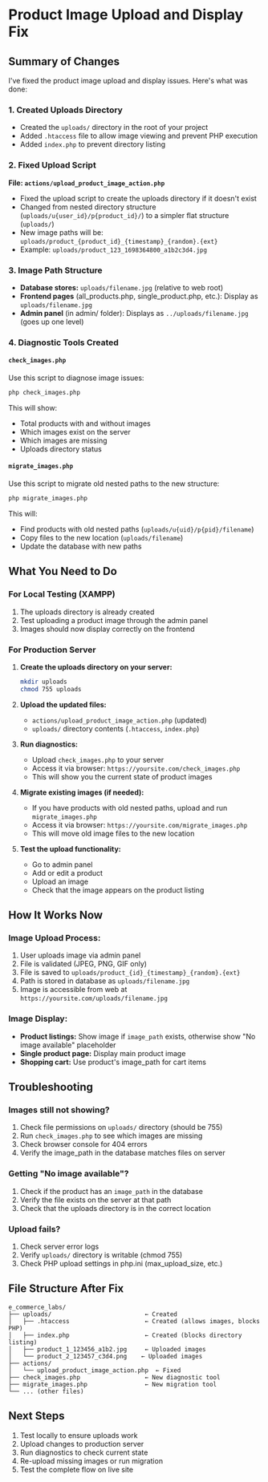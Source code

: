 # Product Image Upload and Display Fix

## Summary of Changes

I've fixed the product image upload and display issues. Here's what was done:

### 1. Created Uploads Directory
- Created the `uploads/` directory in the root of your project
- Added `.htaccess` file to allow image viewing and prevent PHP execution
- Added `index.php` to prevent directory listing

### 2. Fixed Upload Script
**File: `actions/upload_product_image_action.php`**
- Fixed the upload script to create the uploads directory if it doesn't exist
- Changed from nested directory structure (`uploads/u{user_id}/p{product_id}/`) to a simpler flat structure (`uploads/`)
- New image paths will be: `uploads/product_{product_id}_{timestamp}_{random}.{ext}`
- Example: `uploads/product_123_1698364800_a1b2c3d4.jpg`

### 3. Image Path Structure
- **Database stores:** `uploads/filename.jpg` (relative to web root)
- **Frontend pages** (all_products.php, single_product.php, etc.): Display as `uploads/filename.jpg`
- **Admin panel** (in admin/ folder): Displays as `../uploads/filename.jpg` (goes up one level)

### 4. Diagnostic Tools Created

#### `check_images.php`
Use this script to diagnose image issues:
```bash
php check_images.php
```
This will show:
- Total products with and without images
- Which images exist on the server
- Which images are missing
- Uploads directory status

#### `migrate_images.php`
Use this script to migrate old nested paths to the new structure:
```bash
php migrate_images.php
```
This will:
- Find products with old nested paths (`uploads/u{uid}/p{pid}/filename`)
- Copy files to the new location (`uploads/filename`)
- Update the database with new paths

## What You Need to Do

### For Local Testing (XAMPP)
1. The uploads directory is already created
2. Test uploading a product image through the admin panel
3. Images should now display correctly on the frontend

### For Production Server
1. **Create the uploads directory on your server:**
   ```bash
   mkdir uploads
   chmod 755 uploads
   ```

2. **Upload the updated files:**
   - `actions/upload_product_image_action.php` (updated)
   - `uploads/` directory contents (`.htaccess`, `index.php`)

3. **Run diagnostics:**
   - Upload `check_images.php` to your server
   - Access it via browser: `https://yoursite.com/check_images.php`
   - This will show you the current state of product images

4. **Migrate existing images (if needed):**
   - If you have products with old nested paths, upload and run `migrate_images.php`
   - Access it via browser: `https://yoursite.com/migrate_images.php`
   - This will move old image files to the new location

5. **Test the upload functionality:**
   - Go to admin panel
   - Add or edit a product
   - Upload an image
   - Check that the image appears on the product listing

## How It Works Now

### Image Upload Process:
1. User uploads image via admin panel
2. File is validated (JPEG, PNG, GIF only)
3. File is saved to `uploads/product_{id}_{timestamp}_{random}.{ext}`
4. Path is stored in database as `uploads/filename.jpg`
5. Image is accessible from web at `https://yoursite.com/uploads/filename.jpg`

### Image Display:
- **Product listings:** Show image if `image_path` exists, otherwise show "No image available" placeholder
- **Single product page:** Display main product image
- **Shopping cart:** Use product's image_path for cart items

## Troubleshooting

### Images still not showing?
1. Check file permissions on `uploads/` directory (should be 755)
2. Run `check_images.php` to see which images are missing
3. Check browser console for 404 errors
4. Verify the image_path in the database matches files on server

### Getting "No image available"?
1. Check if the product has an `image_path` in the database
2. Verify the file exists on the server at that path
3. Check that the uploads directory is in the correct location

### Upload fails?
1. Check server error logs
2. Verify `uploads/` directory is writable (chmod 755)
3. Check PHP upload settings in php.ini (max_upload_size, etc.)

## File Structure After Fix

```
e_commerce_labs/
├── uploads/                          ← Created
│   ├── .htaccess                     ← Created (allows images, blocks PHP)
│   ├── index.php                     ← Created (blocks directory listing)
│   ├── product_1_123456_a1b2.jpg     ← Uploaded images
│   └── product_2_123457_c3d4.png    ← Uploaded images
├── actions/
│   └── upload_product_image_action.php  ← Fixed
├── check_images.php                  ← New diagnostic tool
├── migrate_images.php                ← New migration tool
└── ... (other files)
```

## Next Steps

1. Test locally to ensure uploads work
2. Upload changes to production server
3. Run diagnostics to check current state
4. Re-upload missing images or run migration
5. Test the complete flow on live site

